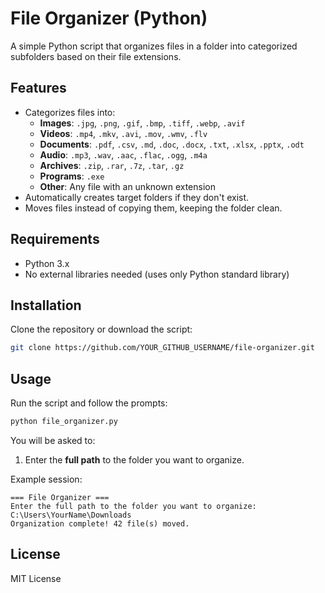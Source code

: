 # File Organizer (Python)

A simple Python script that organizes files in a folder into categorized subfolders based on their file extensions.

## Features
- Categorizes files into:
  - **Images**: `.jpg`, `.png`, `.gif`, `.bmp`, `.tiff`, `.webp`, `.avif`
  - **Videos**: `.mp4`, `.mkv`, `.avi`, `.mov`, `.wmv`, `.flv`
  - **Documents**: `.pdf`, `.csv`, `.md`, `.doc`, `.docx`, `.txt`, `.xlsx`, `.pptx`, `.odt`
  - **Audio**: `.mp3`, `.wav`, `.aac`, `.flac`, `.ogg`, `.m4a`
  - **Archives**: `.zip`, `.rar`, `.7z`, `.tar`, `.gz`
  - **Programs**: `.exe`
  - **Other**: Any file with an unknown extension
- Automatically creates target folders if they don't exist.
- Moves files instead of copying them, keeping the folder clean.

## Requirements
- Python 3.x
- No external libraries needed (uses only Python standard library)

## Installation
Clone the repository or download the script:
```bash
git clone https://github.com/YOUR_GITHUB_USERNAME/file-organizer.git
````

## Usage

Run the script and follow the prompts:

```bash
python file_organizer.py
```

You will be asked to:

1. Enter the **full path** to the folder you want to organize.

Example session:

```
=== File Organizer ===
Enter the full path to the folder you want to organize: C:\Users\YourName\Downloads
Organization complete! 42 file(s) moved.
```

## License

MIT License
